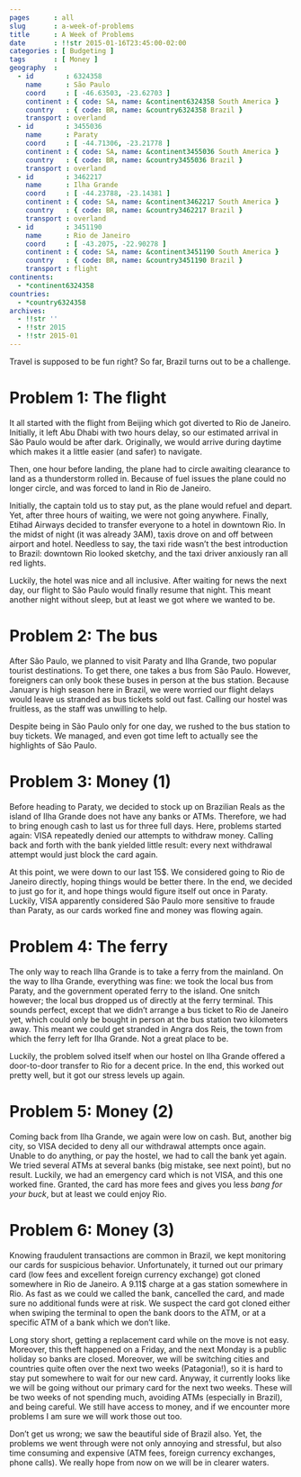 ```yaml
---
pages      : all
slug       : a-week-of-problems
title      : A Week of Problems
date       : !!str 2015-01-16T23:45:00-02:00
categories : [ Budgeting ]
tags       : [ Money ]
geography  :
  - id        : 6324358
    name      : São Paulo
    coord     : [ -46.63503, -23.62703 ]
    continent : { code: SA, name: &continent6324358 South America }
    country   : { code: BR, name: &country6324358 Brazil }
    transport : overland
  - id        : 3455036
    name      : Paraty
    coord     : [ -44.71306, -23.21778 ]
    continent : { code: SA, name: &continent3455036 South America }
    country   : { code: BR, name: &country3455036 Brazil }
    transport : overland
  - id        : 3462217
    name      : Ilha Grande
    coord     : [ -44.23788, -23.14381 ]
    continent : { code: SA, name: &continent3462217 South America }
    country   : { code: BR, name: &country3462217 Brazil }
    transport : overland
  - id        : 3451190
    name      : Rio de Janeiro
    coord     : [ -43.2075, -22.90278 ]
    continent : { code: SA, name: &continent3451190 South America }
    country   : { code: BR, name: &country3451190 Brazil }
    transport : flight
continents:
  - *continent6324358
countries:
  - *country6324358
archives:
  - !!str ''
  - !!str 2015
  - !!str 2015-01
---
```


Travel is supposed to be fun right? So far, Brazil turns out to be a challenge.

# Problem 1: The flight
It all started with the flight from Beijing which got diverted to Rio de Janeiro. Initially, it left Abu Dhabi with two hours delay, so our estimated arrival in São Paulo would be after dark. Originally, we would arrive during daytime which makes it a little easier (and safer) to navigate.

Then, one hour before landing, the plane had to circle awaiting clearance to land as a thunderstorm rolled in. Because of fuel issues the plane could no longer circle, and was forced to land in Rio de Janeiro.

Initially, the captain told us to stay put, as the plane would refuel and depart. Yet, after three hours of waiting, we were not going anywhere. Finally, Etihad Airways decided to transfer everyone to a hotel in downtown Rio. In the midst of night (it was already 3AM), taxis drove on and off between airport and hotel. Needless to say, the taxi ride wasn’t the best introduction to Brazil: downtown Rio looked sketchy, and the taxi driver anxiously ran all red lights.

Luckily, the hotel was nice and all inclusive. After waiting for news the next day, our flight to São Paulo would finally resume that night. This meant another night without sleep, but at least we got where we wanted to be.

# Problem 2: The bus
After São Paulo, we planned to visit Paraty and Ilha Grande, two popular tourist destinations. To get there, one takes a bus from São Paulo. However, foreigners can only book these buses in person at the bus station. Because January is high season here in Brazil, we were worried our flight delays would leave us stranded as bus tickets sold out fast. Calling our hostel was fruitless, as the staff was unwilling to help.

Despite being in São Paulo only for one day, we rushed to the bus station to buy tickets. We managed, and even got time left to actually see the highlights of São Paulo.

# Problem 3: Money (1)
Before heading to Paraty, we decided to stock up on Brazilian Reals as the island of Ilha Grande does not have any banks or ATMs. Therefore, we had to bring enough cash to last us for three full days. Here, problems started again: VISA repeatedly denied our attempts to withdraw money. Calling back and forth with the bank yielded little result: every next withdrawal attempt would just block the card again.

At this point, we were down to our last 15$. We considered going to Rio de Janeiro directly, hoping things would be better there. In the end, we decided to just go for it, and hope things would figure itself out once in Paraty. Luckily, VISA apparently considered São Paulo more sensitive to fraude than Paraty, as our cards worked fine and money was flowing again.

# Problem 4: The ferry
The only way to reach Ilha Grande is to take a ferry from the mainland. On the way to Ilha Grande, everything was fine: we took the local bus from Paraty, and the government operated ferry to the island. One snitch however; the local bus dropped us of directly at the ferry terminal. This sounds perfect, except that we didn’t arrange a bus ticket to Rio de Janeiro yet, which could only be bought in person at the bus station two kilometers away. This meant we could get stranded in Angra dos Reis, the town from which the ferry left for Ilha Grande. Not a great place to be.

Luckily, the problem solved itself when our hostel on Ilha Grande offered a door-to-door transfer to Rio for a decent price. In the end, this worked out pretty well, but it got our stress levels up again.

# Problem 5: Money (2)
Coming back from Ilha Grande, we again were low on cash. But, another big city, so VISA decided to deny all our withdrawal attempts once again. Unable to do anything, or pay the hostel, we had to call the bank yet again. We tried several ATMs at several banks (big mistake, see next point), but no result. Luckily, we had an emergency card which is not VISA, and this one worked fine. Granted, the card has more fees and gives you less *bang for your buck*, but at least we could enjoy Rio.

# Problem 6: Money (3)
Knowing fraudulent transactions are common in Brazil, we kept monitoring our cards for suspicious behavior. Unfortunately, it turned out our primary card (low fees and excellent foreign currency exchange) got cloned somewhere in Rio de Janeiro. A 9.11$ charge at a gas station somewhere in Rio. As fast as we could we called the bank, cancelled the card, and made sure no additional funds were at risk. We suspect the card got cloned either when swiping the terminal to open the bank doors to the ATM, or at a specific ATM of a bank which we don’t like.

Long story short, getting a replacement card while on the move is not easy. Moreover, this theft happened on a Friday, and the next Monday is a public holiday so banks are closed. Moreover, we will be switching cities and countries quite often over the next two weeks (Patagonia!), so it is hard to stay put somewhere to wait for our new card. Anyway, it currently looks like we will be going without our primary card for the next two weeks. These will be two weeks of not spending much, avoiding ATMs (especially in Brazil), and being careful. We still have access to money, and if we encounter more problems I am sure we will work those out too.

Don’t get us wrong; we saw the beautiful side of Brazil also. Yet, the problems we went through were not only annoying and stressful, but also time consuming and expensive (ATM fees, foreign currency exchanges, phone calls). We really hope from now on we will be in clearer waters.